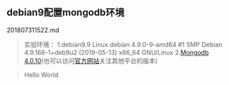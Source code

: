 ## debian9配置mongodb环境

201807311522.md

> 实验环境：
1.debian9.9 Linux debian 4.9.0-9-amd64 #1 SMP Debian 4.9.168-1+deb9u2 (2019-05-13) x86_64 GNU/Linux
2.[Mongodb 4.0.10](https://fastdl.mongodb.org/linux/mongodb-linux-x86_64-debian92-4.0.10.tgz)(也可以访问[官方网站](https://www.mongodb.com/download-center/community)关注其他平台的版本)

> Hello World
